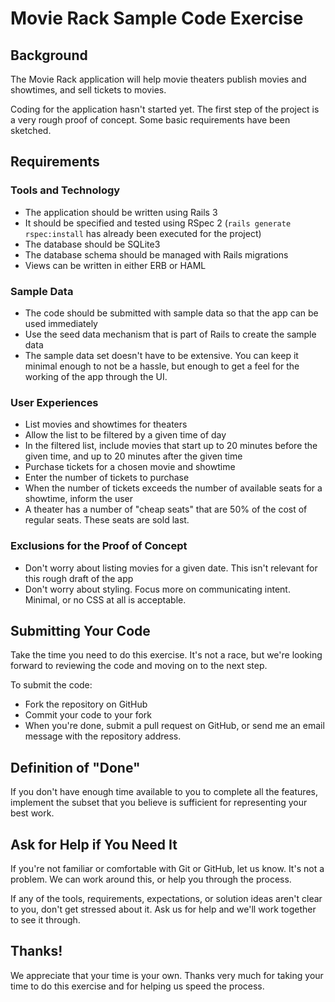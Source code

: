 # Movie Rack Sample Code Exercise

## Background

The Movie Rack application will help movie theaters publish movies and showtimes, and sell tickets to movies.

Coding for the application hasn't started yet. The first step of the project is a very rough proof of concept. Some basic requirements have been sketched.

## Requirements

### Tools and Technology
- The application should be written using Rails 3
- It should be specified and tested using RSpec 2 (`rails generate rspec:install` has already been executed for the project)
- The database should be SQLite3
- The database schema should be managed with Rails migrations
- Views can be written in either ERB or HAML

### Sample Data
- The code should be submitted with sample data so that the app can be used immediately
- Use the seed data mechanism that is part of Rails to create the sample data
- The sample data set doesn't have to be extensive. You can keep it minimal enough to not be a hassle, but enough to get a feel for the working of the app through the UI.

### User Experiences
- List movies and showtimes for theaters
- Allow the list to be filtered by a given time of day
- In the filtered list, include movies that start up to 20 minutes before the given time, and up to 20 minutes after the given time
- Purchase tickets for a chosen movie and showtime
- Enter the number of tickets to purchase
- When the number of tickets exceeds the number of available seats for a showtime, inform the user
- A theater has a number of "cheap seats" that are 50% of the cost of regular seats. These seats are sold last.

### Exclusions for the Proof of Concept
- Don't worry about listing movies for a given date. This isn't relevant for this rough draft of the app
- Don't worry about styling. Focus more on communicating intent. Minimal, or no CSS at all is acceptable.

## Submitting Your Code

Take the time you need to do this exercise. It's not a race, but we're looking forward to reviewing the code and moving on to the next step.

To submit the code:
- Fork the repository on GitHub
- Commit your code to your fork
- When you're done, submit a pull request on GitHub, or send me an email message with the repository address.

## Definition of "Done"

If you don't have enough time available to you to complete all the features, implement the subset that you believe is sufficient for representing your best work.

## Ask for Help if You Need It

If you're not familiar or comfortable with Git or GitHub, let us know. It's not a problem. We can work around this, or help you through the process.

If any of the tools, requirements, expectations, or solution ideas aren't clear to you, don't get stressed about it. Ask us for help and we'll work together to see it through.

## Thanks!

We appreciate that your time is your own. Thanks very much for taking your time to do this exercise and for helping us speed the process.